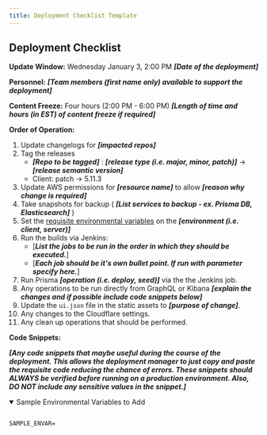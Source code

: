 ```yaml
---
title: Deployment Checklist Template
---
```


## Deployment Checklist

**Update Window:** Wednesday January 3, 2:00 PM **_[Date of the deployment]_**

**Personnel:** **_[Team members (first name only) available to support the deployment]_**

**Content Freeze:** Four hours (2:00 PM - 6:00 PM) **_[Length of time and hours (in EST) of content freeze if required]_**

**Order of Operation:**

1. Update changelogs for **_[impacted repos]_**
1. Tag the releases
   - **_[Repo to be tagged]_** : **_[release type (i.e. major, minor, patch)]_** -> **_[release semantic version]_**
   - Client: patch -> 5.11.3
1. Update AWS permissions for **_[resource name]_** to allow **_[reason why change is required]_**
1. Take snapshots for backup ( **_[List services to backup - ex. Prisma DB, Elasticsearch]_** )
1. Set the [requisite environmental variables](#envvars) on the **_[environment (i.e. client, server)]_**
1. Run the builds via Jenkins:
   - [**_List the jobs to be run in the order in which they should be executed._**]
   - [**_Each job should be it's own bullet point. If run with parameter specify here._**]
1. Run Prisma **_[operation (i.e. deploy, seed)]_** via the the Jenkins job.
1. Any operations to be run directly from GraphQL or Kibana **_[explain the changes and if possible include code snippets below]_**
1. Update the `ui.json` file in the static assets to **_[purpose of change]_**.
1. Any changes to the Cloudflare settings.
1. Any clean up operations that should be performed.

**Code Snippets:**

**_[Any code snippets that maybe useful during the course of the deployment. This allows the deployment manager to just copy and paste the requisite code reducing the chance of errors. These snippets should ALWAYS be verified before running on a production environment. Also, DO NOT include any sensitive values in the snippet.]_**

<details id="envvars" open><summary>Sample Environmental Variables to Add</summary>
  <pre><code class="language-bash hljs">
SAMPLE_ENVAR=
  </code></pre>
</details>
